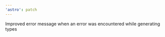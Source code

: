 ```yaml
---
'astro': patch
---
```


Improved error message when an error was encountered while generating types
